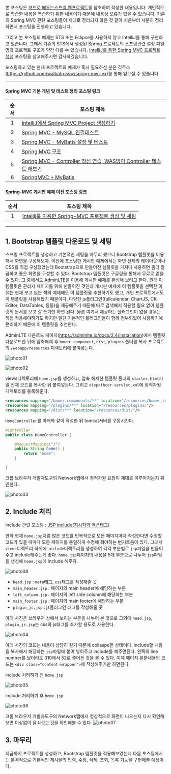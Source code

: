 

본 포스팅은 [코드로 배우는스프링 웹프로젝트](http://www.yes24.com/24/goods/19720776?scode=032&OzSrank=1)를 참조하여 작성한 내용입니다. 개인적으로 학습한 내용을 복습하기 위한 내용이기 때문에 내용상 오류가 있을 수 있습니다. 기존의 Spring MVC 관련 포스팅들이 제대로 정리되지 않은 것 같아 처음부터 차분히 정리하면서 포스팅을 진행하고 있습니다.

그리고 본 포스팅의 예제는 STS 또는 Eclipse를 사용하지 않고 IntelliJ를 통해 구현하고 있습니다. 그래서 기존의 STS에서 생성된 Spring 프로젝트의 스프링관련 설정 파일명과 프로젝트 구조가 약간 다를 수 있습니다. [IntelliJ를 통한 Spring MVC 프로젝트 생성](http://doublesprogramming.tistory.com/171?category=667155) 포스팅을 참고해주시면 감사하겠습니다.

포스팅하고 있는 현재 프로젝트의 예제가 혹시 필요하신 분은 깃주소(https://github.com/walbatrossw/spring-mvc-ex)를 통해 얻으실 수 있습니다.

---

#### Spring MVC 기본 개념 및 테스트 정리 포스팅 링크
|순서|포스팅 제목|
|:---:|---|
|1|[IntelliJ에서 Spring MVC Project 생성하기](http://doublesprogramming.tistory.com/171)|
|2|[Spring MVC - MySQL 연결테스트](http://doublesprogramming.tistory.com/172)|
|3|[Spring MVC - MyBatis 설정 및 테스트](http://doublesprogramming.tistory.com/173)|
|4|[Spring MVC 구조](http://doublesprogramming.tistory.com/174)|
|5|[Spring MVC - Controller 작성 연습, WAS없이 Controller 테스트 해보기](http://doublesprogramming.tistory.com/175)|
|6|[SpringMVC + MyBatis](http://doublesprogramming.tistory.com/176)|

#### Spring-MVC 게시판 예제  이전 포스팅 링크
|순서|포스팅 제목|
|:---:|---|
|1|[Intellij를 이용한 Spring-MVC 프로젝트 생성 및 세팅](http://doublesprogramming.tistory.com/177)|

---

## 1. Bootstrap 템플릿 다운로드 및 세팅

스프링 프로젝트를 생성하고 기본적인 세팅을 마무리 했으니 Bootstrap 템플릿을 이용해서 화면을 구성해보자. 이전에 포스팅한 게시판 예제에서는 화면 전체의 레이아웃이나 CSS를 직접 구성했었는데 Bootstrap으로 만들어진 템플릿을 가져다 사용하면 좀더 깔끔하고 좋은 화면을 구성할 수 있다. Bootstrap 템플릿은 구글링을 통해서 무료로 얻을 수 있다. 그 중에서도 [AdminLTE](https://adminlte.io/themes/AdminLTE/index2.html)을 이용해 게시판 예제를 완성해 보려고 한다. 원래 이 템플릿은 관리자 페이지를 위해 만들어진 것인데 게시판 예제에 이 템플릿을 선택한 이유는 현재 보고 있는 책의 예제에도 이 템플릿을 추천하기도 했고, 개인 프로젝트에서도 이 템플릿을 사용해봤기 때문이다. 다양한 js플러그인(fullcalendar, ChartJS, CK Editor, DataTables, 등등)을 제공해주기 때문에 따로 검색해서 적용할 필요 없이 템플릿의 문서를 보고 잘 쓰기만 하면 된다. 물론 여기서 제공하는 플러그인이 없을 경우는 직접 적용해야하기도 하지만 일단 기본적인 플러그인들이 함께 첨부되있어 사용하기에 편리하기 때문에 이 템플릿을 추천한다.

AdminLTE 다운로드 페이지(https://adminlte.io/docs/2.4/installation)에서 템플릿 다운로드한 뒤에 압축해제 후 `bower_component`, `dist`, `plugins` 폴더를 복사 프로젝트의 `/webapp/resources` 디렉토리에 붙여넣는다.

![photo01](https://github.com/walbatrossw/develop-notes/blob/master/reding-notes/%EC%BD%94%EB%93%9C%EB%A1%9C_%EB%B0%B0%EC%9A%B0%EB%8A%94_%EC%8A%A4%ED%94%84%EB%A7%81_%EC%9B%B9%ED%94%84%EB%A1%9C%EC%A0%9D%ED%8A%B8/photo/20180224_214254.png?raw=true)

![photo02](https://github.com/walbatrossw/develop-notes/blob/master/reding-notes/%EC%BD%94%EB%93%9C%EB%A1%9C_%EB%B0%B0%EC%9A%B0%EB%8A%94_%EC%8A%A4%ED%94%84%EB%A7%81_%EC%9B%B9%ED%94%84%EB%A1%9C%EC%A0%9D%ED%8A%B8/photo/20180224_230555.png?raw=true)

views디렉토리에 `home.jsp`를 생성하고, 압축 해제한 템플릿 폴더의 `starter.html`파일 전체 코드를 복사한 뒤 붙여넣는다. 그리고 `dispathcer-servlet.xml`에 정적자원 디렉토리를 등록해준다.

```xml
<resources mapping="/bower_components/**" location="/resources/bower_components/"/>
<resources mapping="/plugins/**" location="/resources/plugins/"/>
<resources mapping="/dist/**" location="/resources/dist/"/>
```

`HomeController`를 아래와 같이 작성한 뒤 tomcat서버를 구동시킨다.

```java
@Controller
public class HomeController {

    @RequestMapping("/")
    public String home() {
        return "home";
    }

}
```

크롬 브라우저 개발자도구의 Network탭에서 정적자원 요청이 제대로 이루어지는지 확인한다.

![photo03](https://github.com/walbatrossw/develop-notes/blob/master/reding-notes/%EC%BD%94%EB%93%9C%EB%A1%9C_%EB%B0%B0%EC%9A%B0%EB%8A%94_%EC%8A%A4%ED%94%84%EB%A7%81_%EC%9B%B9%ED%94%84%EB%A1%9C%EC%A0%9D%ED%8A%B8/photo/20180224_222551.png?raw=true)

## 2. Include 처리
Include 관련 포스팅 : [JSP include(지시자와 액션태그)](http://doublesprogramming.tistory.com/64)

만약 현재 `home.jsp`처럼 많은 코드를 반복적으로 모든 페이지마다 작성한다면 수정할 코드가 있을 때마다 모든 페이지를 동일하게 수정해 줘야하는 번거로움이 있다. 그래서 `views`디렉토리 하위에 `include`디렉토리를 생성하여 각각 부분별로 `jsp`파일을 만들어주고 include해주는게 좋다. `home.jsp`페이지의 내용을 5개 부분으로 나누어 `jsp`파일을 생성해 `home.jsp`에 include 해주자.

![photo08](https://github.com/walbatrossw/develop-notes/blob/master/reding-notes/%EC%BD%94%EB%93%9C%EB%A1%9C_%EB%B0%B0%EC%9A%B0%EB%8A%94_%EC%8A%A4%ED%94%84%EB%A7%81_%EC%9B%B9%ED%94%84%EB%A1%9C%EC%A0%9D%ED%8A%B8/photo/20180224_222654.png?raw=true)
- `head.jsp` : `meta`태그, `css`태그를 작성해줄 곳
- `main_header.jsp` : 페이지의 main header에 해당하는 부분
- `left_column.jsp` : 페이지의 left side column에 해당하는 부분
- `main_footer.jsp` : 페이지의 main footer에 해당하는 부분
- `plugin_js.jsp` : js플러그인 태그를 작성해줄 곳

아래 사진은 브라우저 상에서 보이는 부분을 나누어 본 것으로 그외에 `head.jsp`, `plugin_js.jsp`는 css와 js태그를 추가할 용도로 사용한다.

![photo04](https://github.com/walbatrossw/develop-notes/blob/master/reding-notes/%EC%BD%94%EB%93%9C%EB%A1%9C_%EB%B0%B0%EC%9A%B0%EB%8A%94_%EC%8A%A4%ED%94%84%EB%A7%81_%EC%9B%B9%ED%94%84%EB%A1%9C%EC%A0%9D%ED%8A%B8/photo/20180224_223342.png?raw=true)

아래 사진의 코드는 내용이 상당히 길기 때문에 collaspe한 상태이다. include할 내용을 복사해서 해당하는 `jsp`파일에 붙여 넣어주고 include를 해주면된다. 왼쪽의 line number를 보더라도 310에서 52로 줄어든 것을 볼 수 있다. 이제 페이지 본문내용의 코드는 `<div class="content-wrapper">`에 작성해주기만 하면된다.

include 처리하기 전 `home.jsp`

![photo05](https://github.com/walbatrossw/develop-notes/blob/master/reding-notes/%EC%BD%94%EB%93%9C%EB%A1%9C_%EB%B0%B0%EC%9A%B0%EB%8A%94_%EC%8A%A4%ED%94%84%EB%A7%81_%EC%9B%B9%ED%94%84%EB%A1%9C%EC%A0%9D%ED%8A%B8/photo/20180224_225439.png?raw=true)

include 처리하기 후 `home.jsp`

![photo06](https://github.com/walbatrossw/develop-notes/blob/master/reding-notes/%EC%BD%94%EB%93%9C%EB%A1%9C_%EB%B0%B0%EC%9A%B0%EB%8A%94_%EC%8A%A4%ED%94%84%EB%A7%81_%EC%9B%B9%ED%94%84%EB%A1%9C%EC%A0%9D%ED%8A%B8/photo/20180224_230146.png?raw=true)

크롬 브라우저 개발자도구의 Network탭에서 정상적으로 화면이 나오는지 다시 확인해보면 이상없이 잘 나오는것을 확인해볼 수 있다.
![photo07](https://github.com/walbatrossw/develop-notes/blob/master/reding-notes/%EC%BD%94%EB%93%9C%EB%A1%9C_%EB%B0%B0%EC%9A%B0%EB%8A%94_%EC%8A%A4%ED%94%84%EB%A7%81_%EC%9B%B9%ED%94%84%EB%A1%9C%EC%A0%9D%ED%8A%B8/photo/20180224_230228.png?raw=true)


## 3. 마무리
지금까지 프로젝트를 생성하고, Bootstrap 템플릿을 적용해보았는데 다음 포스팅에서는 본격적으로 기본적인 게시물의 입력, 수정, 삭제, 조회, 목록 기능을 구현해볼 예정이다.
